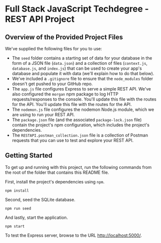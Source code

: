 
# Full Stack JavaScript Techdegree - REST API Project

## Overview of the Provided Project Files

We've supplied the following files for you to use: 

* The `seed` folder contains a starting set of data for your database in the form of a JSON file (`data.json`) and a collection of files (`context.js`, `database.js`, and `index.js`) that can be used to create your app's database and populate it with data (we'll explain how to do that below).
* We've included a `.gitignore` file to ensure that the `node_modules` folder doesn't get pushed to your GitHub repo.
* The `app.js` file configures Express to serve a simple REST API. We've also configured the `morgan` npm package to log HTTP requests/responses to the console. You'll update this file with the routes for the API. You'll update this file with the routes for the API.
* The `nodemon.js` file configures the nodemon Node.js module, which we are using to run your REST API.
* The `package.json` file (and the associated `package-lock.json` file) contain the project's npm configuration, which includes the project's dependencies.
* The `RESTAPI.postman_collection.json` file is a collection of Postman requests that you can use to test and explore your REST API.

## Getting Started

To get up and running with this project, run the following commands from the root of the folder that contains this README file.

First, install the project's dependencies using `npm`.

```
npm install

```

Second, seed the SQLite database.

```
npm run seed
```

And lastly, start the application.

```
npm start
```

To test the Express server, browse to the URL [http://localhost:5000/](http://localhost:5000/).
